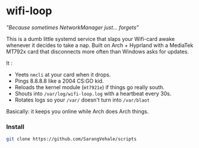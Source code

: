# wifi-loop

<i>"Because sometimes NetworkManager just... forgets"</i>

This is a dumb little systemd service that slaps your Wifi-card awake whenever it decides to take a nap. Built on Arch + Hyprland with a MediaTek MT792x card that disconnects more often than Windows asks for updates.

It :

- Yeets `nmcli` at your card when it drops.
- Pings 8.8.8.8 like a 2004 CS:GO kid.
- Reloads the kernel module (`mt7921e`) if things go really south.
- Shouts into `/var/log/wifi-loop.log` with a heartbeat every 30s.
- Rotates logs so your `/var/` doesn't turn into `/var/blaot`

Basically: it keeps you online while Arch does Arch things.

### Install

```bash
git clone https://github.com/SarangVehale/scripts
```
